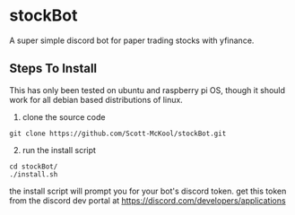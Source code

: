 # stockBot
A super simple discord bot for paper trading stocks with yfinance.

## Steps To Install
This has only been tested on ubuntu and raspberry pi OS, though it should work for all debian based distributions of linux.
1. clone the source code
```
git clone https://github.com/Scott-McKool/stockBot.git
```
2. run the install script
```
cd stockBot/
./install.sh
```
the install script will prompt you for your bot's discord token. get this token from the discord dev portal at https://discord.com/developers/applications
